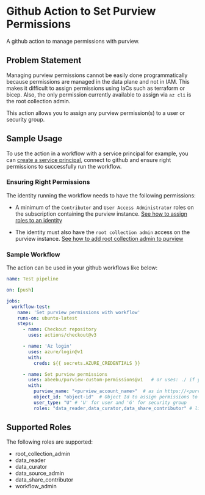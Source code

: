 # Github Action to Set Purview Permissions

A github action to manage permissions with purview.

## Problem Statement

Managing purview permissions cannot be easily done programmatically because permissions are managed in the data plane and not in IAM. This makes it difficult to assign permissions using IaCs such as terraform or bicep. Also, the only permission currently available to assign via `az cli` is the root collection admin.

This action allows you to assign any purview permission(s) to a user or security group.

## Sample Usage

To use the action in a workflow with a service principal for example, you can [create a service principal](https://learn.microsoft.com/en-us/azure/developer/github/connect-from-azure?tabs=azure-portal%2Clinux#create-a-service-principal), connect to github and ensure right permissions to successfully run the workflow.

### Ensuring Right Permissions

The identity running the workflow needs to have the following permissions:

- A minimum of the `Contributor` and `User Access Administrator` roles on the subscription containing the purview instance. [See how to assign roles to an identity](https://learn.microsoft.com/en-us/cli/azure/role/assignment?view=azure-cli-latest)

- The identity must also have the `root collection admin` access on the purview instance. [See how to add root collection admin to purview](https://learn.microsoft.com/en-us/cli/azure/purview/account?view=azure-cli-latest#az-purview-account-add-root-collection-admin)

### Sample Workflow

The action can be used in your github workflows like below:

```yaml
name: Test pipeline

on: [push]

jobs:   
  workflow-test:
    name: 'Set purview permissions with workflow'
    runs-on: ubuntu-latest
    steps:
      - name: Checkout repository
        uses: actions/checkout@v3

      - name: 'Az login'
        uses: azure/login@v1
        with:
          creds: ${{ secrets.AZURE_CREDENTIALS }}

      - name: Set purview permissions
        uses: abeebu/purview-custom-permissions@v1   # or uses: ./ if you are using the source code in your repository
        with:
          purview_name: "<purview_account_name>"  # as in https://<purview_account_name>.purview.azure.com  
          object_id: "object-id"  # Object Id to assign permissions to
          user_type: "U" # 'U' for user and 'G' for security group
          roles: "data_reader,data_curator,data_share_contributor" # list of roles to assign separated by comma
```

## Supported Roles

The following roles are supported:

- root_collection_admin
- data_reader
- data_curator
- data_source_admin
- data_share_contributor
- workflow_admin

